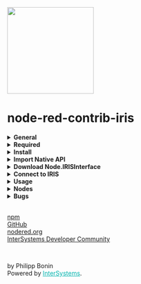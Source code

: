 
<img src="https://raw.githubusercontent.com/phil1436/node-red-contrib-iris/master/src/InterSystemsLogo.png" width = "200">
<h1>node-red-contrib-iris</h1>
<details>
    <summary><b>General</b></summary>
    <p>
       An interface for <a href = 'https://nodered.org/'>Node-RED</a> to <a href = 'https://www.intersystems.com/data-platform/'>InterSystems IRIS Data Platform</a>.
    </p>
</details>

<details>
    <summary><b>Required</b></summary>
    <p>
        <ul>
            <li><a href="https://docs.intersystems.com/irislatest/csp/docbook/DocBook.UI.Page.cls?KEY=PAGE_nodejs_native">Native API</a> (v 1.2.0) installed in Node-RED.</li>
            <li><a href = "https://github.com/phil1436/node-red-iris/tree/master/ObjectScript">Node.IRISInterface</a> (v 1.3) class installed in Intersystems IRIS.</li>
        </ul>
    </p>
</details>

<details>
    <summary><b>Install</b></summary>
    <p>
       Either use the <i>Node-RED Menu - Manage Palette - Install</i>, or run the following command in your Node-RED user directory - typically <code>~/.node-red</code>

```shell
npm i node-red-contrib-iris
``` 
    
</p>
</details>

<details>
    <summary><b>Import Native API</b></summary>
    <p>
        In <code>~/.node-red/settings.js</code> add module in (already existing) <code>functionGlobalContext</code>:
        
<pre>
functionGlobalContext: {
    // os:require('os'),
    iris:require('./node_modules/node-red-contrib-iris/intersystems-iris-native')
}
</pre>

You can find the API package under <code>~/.node-red/node_modules/node-red-contrib-iris/intersystems-iris-native</code>. Please check the <a href = "">README</a> for supported operating systems. If your OS is not supported you can get the API from your Intersystems IRIS instance under: <code>~/IRIS/dev/nodejs/intersystems-iris-native</code>.

See the <a href = "https://nodered.org/docs/user-guide/writing-functions#loading-additional-modules">documentation</a> for how to load additional modules into Node-RED.
</p>
</details>

<details>
    <summary><b>Download Node.IRISInterface</b></summary>
    <p>
        Go to <a href = 'https://raw.githubusercontent.com/phil1436/node-red-contrib-iris/master/ObjectScript/Node.IRISInterface.cls'>raw.githubusercontent</a>. Do a right click on the page and choose <i>Save Page As...</i> . Afterwards go to the InterSystems Management Portal and navigate to <i>System Explorer > Classes</i> and click on <i>Import</i>. There you select the file you just downloaded and click <i>Import</i>.<br>
         When you only operate in one namespace, import the class into this namespace. When you have multiple namespaces you want to have access, <a href = "https://docs.intersystems.com/iris20221/csp/docbook/DocBook.UI.Page.cls?KEY=GSA_config_namespace#GSA_config_namespace_addmap_all">map the class to namespace %ALL</a>.
    </p>
</details>

<details>  
    <summary><b>Connect to IRIS</b></summary>
    <p>
        Set connection properties via the node properties. The Node will build a connection when you deploy and will hold that connection up until you redeploy or disconnect manually.
    </p>
        <img src = "https://raw.githubusercontent.com/phil1436/node-red-contrib-iris/master/src/NodeProps.png" width = "400">
    <p>
    You can set the default properties in <code>~/.node-red/node_modules/node-red-contrib-iris/ServerProperties.json</code>. Or use the <i>SetServerProperties flow</i> under <i>Import > Examples > node-red-contrib-iris > SetServerProperties</i>.
    </p>
</details>

<details>  
    <summary><b>Usage</b></summary>
    <p>
         The nodes are secure against SQL injection by parametrize the statements.
    </p>
    <p>
         Pass the SQL statement as a string in the <b>msg.data</b> field and the nodes will parameterize the statement itself.
    </p>
<pre>
msg.data = "SELECT * FROM NodeRed.Person WHERE Age >= 42 AND Name = 'Max' "
</pre>
Or parameterized statement:
<pre>
msg.data = { 
    "sql": "SELECT * FROM NodeRed.Person WHERE Age >= ? AND Name = ? ",
    "values": [42, "Max"]
}
</pre>
</details>

<details>
    <summary><b>Nodes</b></summary>
    <p>
        <ul>
            <li><b>IRIS</b>: A Node for executing DML statements such as SELECT, UPDATE, INSERT and DELETE and DDL statements such as CREATE, ALTER and DROP in Intersystems IRIS.</li>
            <li><b>IRIS_CREATE</b>: Creates a class in Intersystems IRIS.</li>
            <li><b>IRIS_DELETE_CLASS</b>: Deletes a class in Intersystems IRIS.</li>
            <li><b>IRIS_INSERT</b>: A Node for only SQL-INSERT-Statements. Can also generate the class, if it does not already exists, based on the statement.</li>
            <li><b>IRIS_OO</b>: Can insert a hierarchical JSON-Object.</li>
            <li><b>IRIS_CALL</b>: Call Intersystems IRIS classmethods.</li>
        </ul>
    </p>
    <img src = "https://raw.githubusercontent.com/phil1436/node-red-contrib-iris/master/src/NodesOverview.png" width = "200">

<p> See Node description for further informations.</p>
</details>

<details>
    <summary><b>Bugs</b></summary>
    <p>
        <ul>
            <li>Currently does not work in Docker Container</li>
            <li>The statement will be parametrized wrong if whitespaces and commas used in strings. Please parametrize the Statement before. Example:<br>
Does not work:
<pre>
msg.data = "SELECT * FROM NodeRed.Person WHERE Name = 'Smith, John'"
</pre>
Will work:
<pre>
msg.data = {
    "sql":"SELECT * FROM NodeRed.Person WHERE Name = ?,
    "values":["Smith, John"]
    }
</pre>
            </li>
        </ul>
    </p>
</details>

<p>
<br>
<a href= "https://www.npmjs.com/package/node-red-contrib-iris">npm</a><br>
<a href= "https://github.com/phil1436/node-red-contrib-iris">GitHub</a><br>
<a href= "https://flows.nodered.org/node/node-red-contrib-iris">nodered.org</a><br>
<a href= "https://community.intersystems.com/post/intersystems-iris-integration-node-red">InterSystems Developer Community</a>
</p>
<br>
<p>by Philipp Bonin<br>Powered by <a href= "https://www.intersystems.com/" style="color: #00b4ae">InterSystems</a>.</p>
